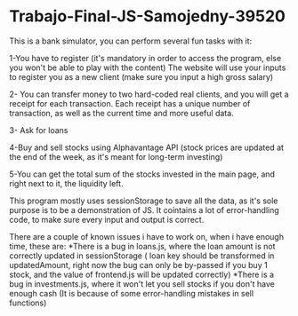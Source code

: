 # Trabajo-Final-JS-Samojedny-39520

This is a bank simulator, you can perform several fun tasks with it: 

1-You have to register (it's mandatory in order to access the program, else you won't be able to play with the content)
The website will use your inputs to register you as a new client (make sure you input a high gross salary)

2- You can transfer money to two hard-coded real clients, and you will get a receipt for each transaction. Each receipt has a unique
number of transaction, as well as the current time and more useful data.

3- Ask for loans

4-Buy and sell stocks using Alphavantage API (stock prices are updated at the end of the week, as it's meant for long-term investing)

5-You can get the total sum of the stocks invested in the main page, and right next to it, the liquidity left.

This program mostly uses sessionStorage to save all the data, as it's sole purpose is to be a demonstration of JS.
It cointains a lot of error-handling code, to make sure every input and output is correct.

There are a couple of known issues i have to work on, when i have enough time, these are:
*There is a bug in loans.js, where the loan amount is not correctly updated in sessionStorage ( loan key should be transformed in updatedAmount, right now the bug can only be by-passed if you buy 1 stock, and the value of frontend.js will be updated correctly)
*There is a bug in investments.js, where it won't let you sell stocks if you don't have enough cash (It is because of some error-handling mistakes in sell functions)
